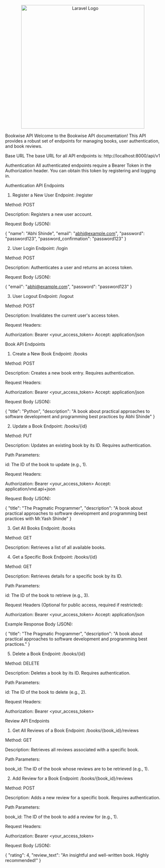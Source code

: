 <p align="center"><a href="https://laravel.com" target="_blank"><img src="https://raw.githubusercontent.com/laravel/art/master/logo-lockup/5%20SVG/2%20CMYK/1%20Full%20Color/laravel-logolockup-cmyk-red.svg" width="400" alt="Laravel Logo"></a></p>


Bookwise API
Welcome to the Bookwise API documentation! This API provides a robust set of endpoints for managing books, user authentication, and book reviews.

Base URL
The base URL for all API endpoints is: http://localhost:8000/api/v1

Authentication
All authenticated endpoints require a Bearer Token in the Authorization header. You can obtain this token by registering and logging in.

Authentication API Endpoints
1. Register a New User
Endpoint: /register

Method: POST

Description: Registers a new user account.

Request Body (JSON):

{
  "name": "Abhi Shinde",
  "email": "abhi@example.com",
  "password": "password123",
  "password_confirmation": "password123"
}

2. User Login
Endpoint: /login

Method: POST

Description: Authenticates a user and returns an access token.

Request Body (JSON):

{
  "email": "abhi@example.com",
  "password": "password123"
}

3. User Logout
Endpoint: /logout

Method: POST

Description: Invalidates the current user's access token.

Request Headers:

Authorization: Bearer <your_access_token>
Accept: application/json

Book API Endpoints
1. Create a New Book
Endpoint: /books

Method: POST

Description: Creates a new book entry. Requires authentication.

Request Headers:

Authorization: Bearer <your_access_token>
Accept: application/json

Request Body (JSON):

{
  "title": "Python",
  "description": "A book about practical approaches to software development and programming best practices by Abhi Shinde"
}

2. Update a Book
Endpoint: /books/{id}

Method: PUT

Description: Updates an existing book by its ID. Requires authentication.

Path Parameters:

id: The ID of the book to update (e.g., 1).

Request Headers:

Authorization: Bearer <your_access_token>
Accept: application/vnd.api+json

Request Body (JSON):

{
  "title": "The Pragmatic Programmer",
  "description": "A book about practical approaches to software development and programming best practices with Mr.Yash Shinde"
}

3. Get All Books
Endpoint: /books

Method: GET

Description: Retrieves a list of all available books.

4. Get a Specific Book
Endpoint: /books/{id}

Method: GET

Description: Retrieves details for a specific book by its ID.

Path Parameters:

id: The ID of the book to retrieve (e.g., 3).

Request Headers (Optional for public access, required if restricted):

Authorization: Bearer <your_access_token>
Accept: application/json

Example Response Body (JSON):

{
  "title": "The Pragmatic Programmer",
  "description": "A book about practical approaches to software development and programming best practices."
}

5. Delete a Book
Endpoint: /books/{id}

Method: DELETE

Description: Deletes a book by its ID. Requires authentication.

Path Parameters:

id: The ID of the book to delete (e.g., 2).

Request Headers:

Authorization: Bearer <your_access_token>

Review API Endpoints
1. Get All Reviews of a Book
Endpoint: /books/{book_id}/reviews

Method: GET

Description: Retrieves all reviews associated with a specific book.

Path Parameters:

book_id: The ID of the book whose reviews are to be retrieved (e.g., 1).

2. Add Review for a Book
Endpoint: /books/{book_id}/reviews

Method: POST

Description: Adds a new review for a specific book. Requires authentication.

Path Parameters:

book_id: The ID of the book to add a review for (e.g., 1).

Request Headers:

Authorization: Bearer <your_access_token>

Request Body (JSON):

{
  "rating": 4,
  "review_text": "An insightful and well-written book. Highly recommended!"
}
